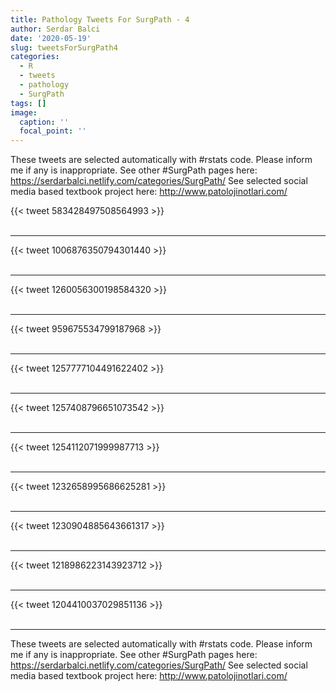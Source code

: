 ```yaml
---
title: Pathology Tweets For SurgPath - 4
author: Serdar Balci
date: '2020-05-19'
slug: tweetsForSurgPath4
categories:
  - R
  - tweets
  - pathology
  - SurgPath
tags: []
image:
  caption: ''
  focal_point: ''
---
```



These tweets are selected automatically with #rstats code. Please inform me if any is inappropriate.
See other #SurgPath pages here: https://serdarbalci.netlify.com/categories/SurgPath/ 
See selected social media based textbook project here: http://www.patolojinotlari.com/

{{< tweet 583428497508564993 >}}
<br>
<br>
<hr>
{{< tweet 1006876350794301440 >}}
<br>
<br>
<hr>
{{< tweet 1260056300198584320 >}}
<br>
<br>
<hr>
{{< tweet 959675534799187968 >}}
<br>
<br>
<hr>
{{< tweet 1257777104491622402 >}}
<br>
<br>
<hr>
{{< tweet 1257408796651073542 >}}
<br>
<br>
<hr>
{{< tweet 1254112071999987713 >}}
<br>
<br>
<hr>
{{< tweet 1232658995686625281 >}}
<br>
<br>
<hr>
{{< tweet 1230904885643661317 >}}
<br>
<br>
<hr>
{{< tweet 1218986223143923712 >}}
<br>
<br>
<hr>
{{< tweet 1204410037029851136 >}}
<br>
<br>
<hr>


These tweets are selected automatically with #rstats code. Please inform me if any is inappropriate.
See other #SurgPath pages here: https://serdarbalci.netlify.com/categories/SurgPath/ 
See selected social media based textbook project here: http://www.patolojinotlari.com/
